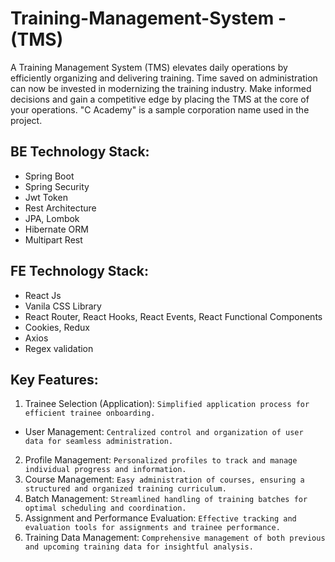 # Training-Management-System - (TMS)

A Training Management System (TMS) elevates daily operations by efficiently organizing and delivering training. Time saved on administration can now be invested in modernizing the training industry. Make informed decisions and gain a competitive edge by placing the TMS at the core of your operations. "C Academy" is a sample corporation name used in the project.

## BE Technology Stack:
- Spring Boot
- Spring Security
- Jwt Token
- Rest Architecture
- JPA, Lombok
- Hibernate ORM
- Multipart Rest
## FE Technology Stack:
- React Js
- Vanila CSS Library
- React Router, React Hooks, React Events, React Functional Components
- Cookies, Redux
- Axios
- Regex validation

## Key Features:

1. Trainee Selection (Application):
```Simplified application process for efficient trainee onboarding.```

- User Management:
```Centralized control and organization of user data for seamless administration.```
2. Profile Management:
```Personalized profiles to track and manage individual progress and information.```
3. Course Management:
```Easy administration of courses, ensuring a structured and organized training curriculum.```
4. Batch Management:
```Streamlined handling of training batches for optimal scheduling and coordination.```
5. Assignment and Performance Evaluation:
```Effective tracking and evaluation tools for assignments and trainee performance.```
6. Training Data Management:
```Comprehensive management of both previous and upcoming training data for insightful analysis.```
